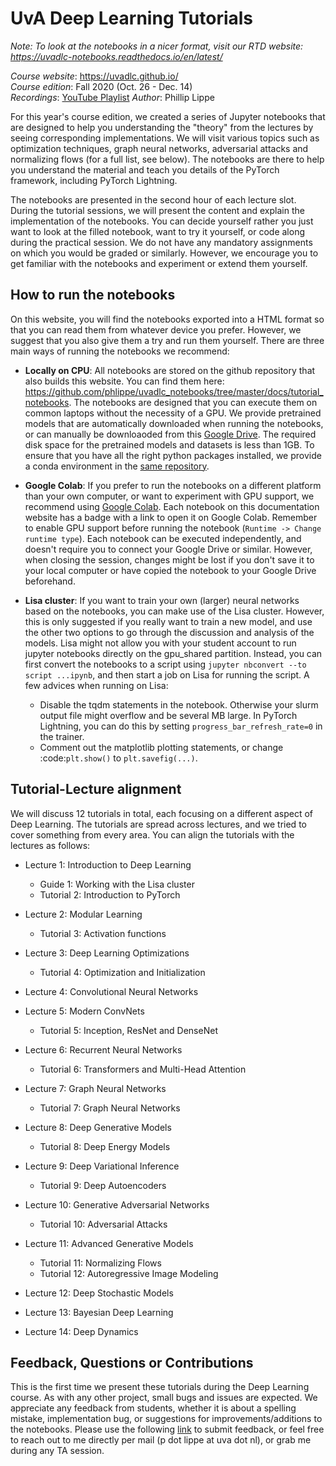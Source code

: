 UvA Deep Learning Tutorials
===========================

*Note: To look at the notebooks in a nicer format, visit our RTD website: https://uvadlc-notebooks.readthedocs.io/en/latest/*

*Course website*: https://uvadlc.github.io/<br>
*Course edition*: Fall 2020 (Oct. 26 - Dec. 14)</br>
*Recordings*: [YouTube Playlist](<https://www.youtube.com/playlist?list=PLdlPlO1QhMiAkedeu0aJixfkknLRxk1nA>)
*Author*: Phillip Lippe

For this year's course edition, we created a series of Jupyter notebooks that are designed to help you understanding the "theory" from the lectures by seeing corresponding implementations. 
We will visit various topics such as optimization techniques, graph neural networks, adversarial attacks and normalizing flows (for a full list, see below).
The notebooks are there to help you understand the material and teach you details of the PyTorch framework, including PyTorch Lightning. 

The notebooks are presented in the second hour of each lecture slot.
During the tutorial sessions, we will present the content and explain the implementation of the notebooks.
You can decide yourself rather you just want to look at the filled notebook, want to try it yourself, or code along during the practical session.
We do not have any mandatory assignments on which you would be graded or similarly. 
However, we encourage you to get familiar with the notebooks and experiment or extend them yourself.

How to run the notebooks
------------------------

On this website, you will find the notebooks exported into a HTML format so that you can read them from whatever device you prefer. However, we suggest that you also give them a try and run them yourself. There are three main ways of running the notebooks we recommend:

- **Locally on CPU**: All notebooks are stored on the github repository that also builds this website. You can find them here: https://github.com/phlippe/uvadlc_notebooks/tree/master/docs/tutorial_notebooks. The notebooks are designed that you can execute them on common laptops without the necessity of a GPU. We provide pretrained models that are automatically downloaded when running the notebooks, or can manually be downloaoded from this [Google Drive](https://drive.google.com/drive/folders/1SevzqrkhHPAifKEHo-gi7J-dVxifvs4c?usp=sharing). The required disk space for the pretrained models and datasets is less than 1GB. To ensure that you have all the right python packages installed, we provide a conda environment in the [same repository](https://github.com/phlippe/uvadlc_notebooks/blob/master/dl2020_environment.yml). 

- **Google Colab**: If you prefer to run the notebooks on a different platform than your own computer, or want to experiment with GPU support, we recommend using [Google Colab](https://colab.research.google.com/notebooks/intro.ipynb#recent=true). Each notebook on this documentation website has a badge with a link to open it on Google Colab. Remember to enable GPU support before running the notebook (`Runtime -> Change runtime type`). Each notebook can be executed independently, and doesn't require you to connect your Google Drive or similar. However, when closing the session, changes might be lost if you don't save it to your local computer or have copied the notebook to your Google Drive beforehand.

- **Lisa cluster**: If you want to train your own (larger) neural networks based on the notebooks, you can make use of the Lisa cluster. However, this is only suggested if you really want to train a new model, and use the other two options to go through the discussion and analysis of the models. Lisa might not allow you with your student account to run jupyter notebooks directly on the gpu_shared partition. Instead, you can first convert the notebooks to a script using `jupyter nbconvert --to script ...ipynb`, and then start a job on Lisa for running the script. A few advices when running on Lisa:
   - Disable the tqdm statements in the notebook. Otherwise your slurm output file might overflow and be several MB large. In PyTorch Lightning, you can do this by setting `progress_bar_refresh_rate=0` in the trainer.
   - Comment out the matplotlib plotting statements, or change :code:`plt.show()` to `plt.savefig(...)`.

Tutorial-Lecture alignment
--------------------------

We will discuss 12 tutorials in total, each focusing on a different aspect of Deep Learning. The tutorials are spread across lectures, and we tried to cover something from every area. You can align the tutorials with the lectures as follows:

- Lecture 1: Introduction to Deep Learning

   - Guide 1: Working with the Lisa cluster
   - Tutorial 2: Introduction to PyTorch

- Lecture 2: Modular Learning

   - Tutorial 3: Activation functions

- Lecture 3: Deep Learning Optimizations 

   - Tutorial 4: Optimization and Initialization

- Lecture 4: Convolutional Neural Networks
- Lecture 5: Modern ConvNets

   - Tutorial 5: Inception, ResNet and DenseNet

- Lecture 6: Recurrent Neural Networks

   - Tutorial 6: Transformers and Multi-Head Attention

- Lecture 7: Graph Neural Networks

   - Tutorial 7: Graph Neural Networks

- Lecture 8: Deep Generative Models

   - Tutorial 8: Deep Energy Models

- Lecture 9: Deep Variational Inference

   - Tutorial 9: Deep Autoencoders

- Lecture 10: Generative Adversarial Networks

   - Tutorial 10: Adversarial Attacks

- Lecture 11: Advanced Generative Models

   - Tutorial 11: Normalizing Flows
   - Tutorial 12: Autoregressive Image Modeling

- Lecture 12: Deep Stochastic Models

- Lecture 13: Bayesian Deep Learning

- Lecture 14: Deep Dynamics


Feedback, Questions or Contributions
------------------------------------

This is the first time we present these tutorials during the Deep Learning course. As with any other project, small bugs and issues are expected. We appreciate any feedback from students, whether it is about a spelling mistake, implementation bug, or suggestions for improvements/additions to the notebooks. Please use the following [link](https://docs.google.com/forms/d/e/1FAIpQLSeIhwrFSHlDSWGAgCN-RcTKm7Sn7P6bxzIyzIGge6xId1K8DQ/viewform?usp=sf_link) to submit feedback, or feel free to reach out to me directly per mail (p dot lippe at uva dot nl), or grab me during any TA session.
